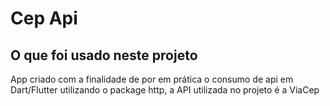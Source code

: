 # Cep Api

## O que foi usado neste projeto

App criado com a finalidade de por em prática o consumo de api em Dart/Flutter utilizando o package http, a API utilizada no projeto é a ViaCep

